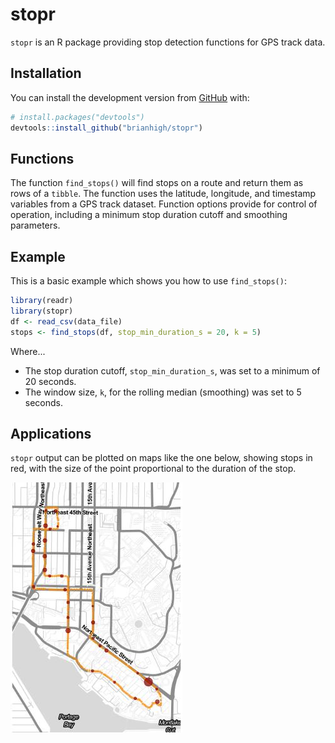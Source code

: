 # stopr

`stopr` is an R package providing stop detection functions for GPS track data. 

## Installation

You can install the development version from [GitHub](https://github.com/) with:

``` r
# install.packages("devtools")
devtools::install_github("brianhigh/stopr")
```

## Functions

The function `find_stops()` will find stops on a route and return them as rows
of a `tibble`. The function uses the latitude, longitude, and timestamp 
variables from a GPS track dataset. Function options provide for control 
of operation, including a minimum stop duration cutoff and smoothing parameters.

## Example

This is a basic example which shows you how to use `find_stops()`:

``` r
library(readr)
library(stopr)
df <- read_csv(data_file)
stops <- find_stops(df, stop_min_duration_s = 20, k = 5)
```

Where...

* The stop duration cutoff, `stop_min_duration_s`, was set to a minimum of 20 seconds.
* The window size, `k`, for the rolling median (smoothing) was set to 5 seconds.

## Applications

`stopr` output can be plotted on maps like the one below, showing stops 
in red, with the size of the point proportional to the duration of the stop.

![Track in orange with stops in red](images/test_data.jpg)
